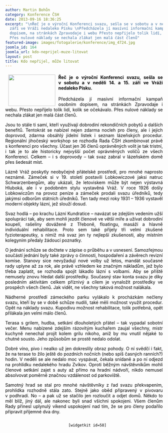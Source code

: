 ```yaml
---
author: Martin Bohůn
category: Konference ČSH
date: 2013-09-16 18:36:25
excerpt: "\nŘeč je o výroční Konferenci svazu, sešla se v sobotu a v neděli 14 a 15
  září ve Vráži nedaleko Písku \nPředcházela jí masívní informační kampaň osobním
  dopisem, na stránkách Zpravodaje i webu Přesto nepřijelo tolik lidí, kolik se očekávalo
  Přes nulové náklady se nechala zlákat jen malá část členů"
featured-image: images/fotogalerie/konference/img_4724.jpg
joomla_id: 164
joomla_url: kdo-neprijel-muze-litovat
layout: post
title: Kdo nepřijel, může litovat
---
```


<h4 style="text-align: justify;">
 <span style="color: #000000;">
  <img border="0" height="100" src="{{ site.baseurl }}/images/fotogalerie/konference/img_4724.jpg" style="float: left; margin-left: 10px; margin-right: 10px;" width="150"/>
 </span>
</h4>
<h4 style="text-align: justify;">
 <span style="color: #000000;">
  Řeč je o výroční Konferenci svazu, sešla se v sobotu a v neděli 14. a 15. září ve Vráži nedaleko Písku.
 </span>
</h4>
<p style="text-align: justify;">
 <span style="color: #000000;">
  Předcházela jí masívní informační kampaň osobním dopisem, na stránkách Zpravodaje i webu. Přesto nepřijelo tolik lidí, kolik se očekávalo. Přes nulové náklady se nechala zlákat jen malá část členů.
 </span>
</p>
<p style="text-align: justify;">
 <span style="color: #000000;">
  Jsou to stále ti samí, kteří využívají dobrodiní rekondičních pobytů a dalších benefitů. Tentokrát se nabízel nejen zdarma nocleh pro členy, ale i jejich doprovod, zdarma obsáhlý jídelní lístek i seznam lázeňských procedur. Regionální jihočeský workshop se rozhodla Rada ČSH zkombinovat právě s konferencí pro všechny. Účast jen 36 členů oprávněných volit je tak tristní, i tak je to ale historicky nejvyšší počet oprávněných voličů ze všech Konferencí. Celkem – i s doprovody – tak svaz zabral v lázeňském domě přes šedesát míst.
 </span>
</p>
<p style="text-align: justify;">
 <span style="color: #000000;">
  Lázně Vráž poskytly neobyčejně přátelské prostředí, pro mnohé naprosto neznámé. Zámeček si v 19. století postavili Lobkowiczové jaksi natruc Schwarzenbergům, aby ukázali, že letoviskem může být nejen výstavná Hluboká, ale i v podobném stylu vystavěná Vráž. V roce 1926 došly Lobkowiczům na provoz peníze a zámeček prodali svazu úředníků, tedy jakýmsi odborům státních úředníků. Ten tady mezi roky 1931 – 1936 vystavěl moderní objekty lázní, jež slouží dosud.
 </span>
</p>
<p style="text-align: justify;">
 <span style="color: #000000;">
  Svaz hodlá – po krachu Lázní Kundratice – navázat se zdejším vedením užší spolupráci tak, aby sem mohli jezdit členové ve větší míře a užívat dobrodiní koupelí, rašeliny dovážené z Třeboně, floatingu, masáží a hlavně individuální rehabilitace. Proto sem také přijely tři velmi zkušené fyzioterapeutky, s nimiž má svaz jen ty nejlepší zkušenosti, aby místním kolegyním předaly žádoucí poznatky.
 </span>
</p>
<p style="text-align: justify;">
 <span style="color: #000000;">
  O jednání schůze se dočtete v zápise o průběhu a v usnesení. Samozřejmou součástí jednání byly také zprávy o činnosti, hospodaření a závěrech revizní komise. Stanovy sice nevyžadují nové volby už letos, mandát současné rady uplyne až za rok, ale právě vzhledem ke značným nákladům, jež bylo třeba zaplatit, se rozhodla spojit lákadlo lázní s volbami. Aby se příště nemusely znovu hledat další prostředky. Současný stav konta svazu je díky posledním aktivitám celkem příznivý a cílem je vynaložit prostředky ve prospěch všech členů. Jak vidět, ne všechny taková možnost nalákala.
 </span>
</p>
<p style="text-align: justify;">
 <span style="color: #000000;">
  Nádherné prostředí zámeckého parku vylákalo k procházkám nečleny svazu, kteří by se v době schůze nudili, také měli možnost využít procedur. Opět na náklady svazu. Kupodivu možnost rehabilitace, tolik potřebná, opět přilákala jen velmi málo členů.
 </span>
</p>
<p style="text-align: justify;">
 <span style="color: #000000;">
  Terasa s grilem, hudba, setkání dlouholetých přátel – tak vypadal sobotní večer. Menu nabízené zdejším rázovitým kuchařem zaujal všechny, mistr kuchyně nenechal projít kolem grilu nikoho, aniž by mu vnutil nějaké to chutné sousto. Jeho způsobům se prostě nedalo odolat.
 </span>
</p>
<p style="text-align: justify;">
 <span style="color: #000000;">
  Dobré víno, pivo i nealko už jen dokreslily obraz pohody. O ní svědčí i fakt, že na terase to žilo ještě do pozdních nočních (nebo spíš časných ranních?) hodin. V neděli se ale nedalo moc vyspávat, čekala snídaně a po ní odjezd na prohlídku nedalekého hradu Zvíkov. Oproti běžným návštěvníkům mohli členové setkání zajet s auty až přímo na hradní nádvoří, nikdo nemusel absolvovat poměrně značnou vzdálenost od parkoviště.
 </span>
</p>
<p style="text-align: justify;">
 <span style="color: #000000;">
  Samotný hrad se stal pro mnohé návštěvníky z řad svazu překvapením, prohlídka rozhodně stála zato. Stejně jako oběd připravený v pivovaru v podhradí. No – a pak už se stačilo jen rozloučit a odjet domů. Někdo to měl blíž, jiný dál, ale nakonec byli snad všichni spokojeni. Všem členům Rady přinesl uplynulý víkend uspokojení nad tím, že se pro členy podařilo připravit příjemné dva dny.
 </span>
</p>
<p style="text-align: center;">
 <span style="color: #000000;">
  <code>
   [widgetkit id=58]
  </code>
 </span>
</p>